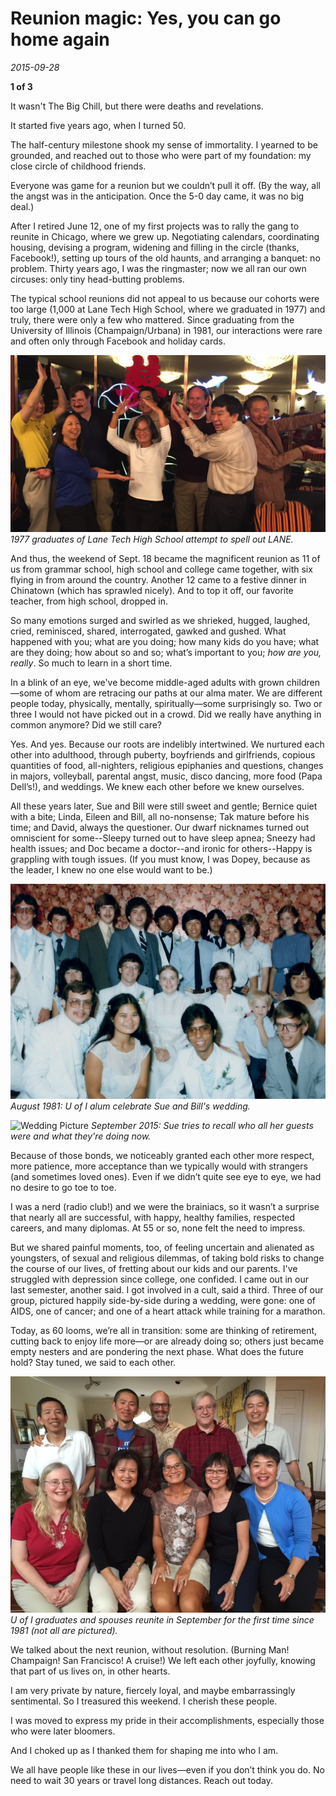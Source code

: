 # Reunion magic: Yes, you can go home again
*2015-09-28*

**1 of 3**

It wasn't The Big Chill, but there were deaths and revelations.

It started five years ago, when I turned 50.

The half-century milestone shook my sense of immortality. I yearned to be grounded, and reached out to those who were part of my foundation: my close circle of childhood friends.

Everyone was game for a reunion but we couldn’t pull it off. (By the way, all the angst was in the anticipation. Once the 5-0 day came, it was no big deal.)

After I retired June 12, one of my first projects was to rally the gang to reunite in Chicago, where we grew up. Negotiating calendars, coordinating housing, devising a program, widening and filling in the circle (thanks, Facebook!), setting up tours of the old haunts, and arranging a banquet: no problem. Thirty years ago, I was the ringmaster; now we all ran our own circuses: only tiny head-butting problems.

The typical school reunions did not appeal to us because our cohorts were too large (1,000 at Lane Tech High School, where we graduated in 1977) and truly, there were only a few who mattered. Since graduating from the University of Illinois (Champaign/Urbana) in 1981, our interactions were rare and often only through Facebook and holiday cards.

![Lane Graduates](../Images/Blog/img_7851-2.jpg)
*1977 graduates of Lane Tech High School attempt to spell out LANE.*

And thus, the weekend of Sept. 18 became the magnificent reunion as 11 of us from grammar school, high school and college came together, with six flying in from around the country. Another 12 came to a festive dinner in Chinatown (which has sprawled nicely). And to top it off, our favorite teacher, from high school, dropped in.

So many emotions surged and swirled as we shrieked, hugged, laughed, cried, reminisced, shared, interrogated, gawked and gushed. What happened with you; what are you doing; how many kids do you have; what are they doing; how about so and so; what’s important to you; _how are you, really_. So much to learn in a short time.

In a blink of an eye, we've become middle-aged adults with grown children—some of whom are retracing our paths at our alma mater. We are different people today, physically, mentally, spiritually—some surprisingly so. Two or three I would not have picked out in a crowd. Did we really have anything in common anymore? Did we still care?

Yes. And yes. Because our roots are indelibly intertwined. We nurtured each other into adulthood, through puberty, boyfriends and girlfriends, copious quantities of food, all-nighters, religious epiphanies and questions, changes in majors, volleyball, parental angst, music, disco dancing, more food (Papa Dell’s!), and weddings. We knew each other before we knew ourselves.

All these years later, Sue and Bill were still sweet and gentle; Bernice quiet with a bite; Linda, Eileen and Bill, all no-nonsense; Tak mature before his time; and David, always the questioner. Our dwarf nicknames turned out omniscient for some--Sleepy turned out to have sleep apnea; Sneezy had health issues; and Doc became a doctor--and ironic for others--Happy is grappling with tough issues. (If you must know, I was Dopey, because as the leader, I knew no one else would want to be.)

![Wedding Picture](../Images/Blog/gang-at-sue-and-bill-wedding-2.jpg)
*August 1981: U of I alum celebrate Sue and Bill's wedding.*

![Wedding Picture](../Images/Blog/chicago-9-15-434-2.jpg)
*September 2015: Sue tries to recall who all her guests were and what they're doing now.*

Because of those bonds, we noticeably granted each other more respect, more patience, more acceptance than we typically would with strangers (and sometimes loved ones). Even if we didn’t quite see eye to eye, we had no desire to go toe to toe.

I was a nerd (radio club!) and we were the brainiacs, so it wasn’t a surprise that nearly all are successful, with happy, healthy families, respected careers, and many diplomas. At 55 or so, none felt the need to impress.

But we shared painful moments, too, of feeling uncertain and alienated as youngsters, of sexual and religious dilemmas, of taking bold risks to change the course of our lives, of fretting about our kids and our parents. I've struggled with depression since college, one confided. I came out in our last semester, another said. I got involved in a cult, said a third. Three of our group, pictured happily side-by-side during a wedding, were gone: one of AIDS, one of cancer; and one of a heart attack while training for a marathon.

Today, as 60 looms, we’re all in transition: some are thinking of retirement, cutting back to enjoy life more—or are already doing so; others just became empty nesters and are pondering the next phase. What does the future hold? Stay tuned, we said to each other.

![U of I Graduates and Spouses](../Images/Blog/img_3544.jpg) 
*U of I graduates and spouses reunite in September for the first time since 1981 (not all are pictured).*

We talked about the next reunion, without resolution. (Burning Man! Champaign! San Francisco! A cruise!) We left each other joyfully, knowing that part of us lives on, in other hearts.

I am very private by nature, fiercely loyal, and maybe embarrassingly sentimental. So I treasured this weekend. I cherish these people.

I was moved to express my pride in their accomplishments, especially those who were later bloomers.

And I choked up as I thanked them for shaping me into who I am.

We all have people like these in our lives—even if you don’t think you do. No need to wait 30 years or travel long distances. Reach out today.
